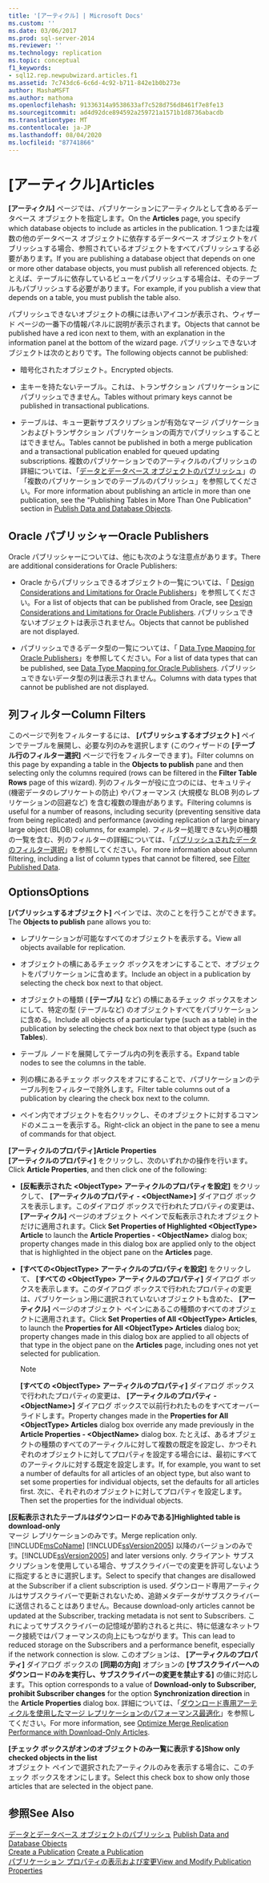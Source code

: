 ```yaml
---
title: '[アーティクル] | Microsoft Docs'
ms.custom: ''
ms.date: 03/06/2017
ms.prod: sql-server-2014
ms.reviewer: ''
ms.technology: replication
ms.topic: conceptual
f1_keywords:
- sql12.rep.newpubwizard.articles.f1
ms.assetid: 7c743dc6-6c6d-4c92-b711-842e1b0b273e
author: MashaMSFT
ms.author: mathoma
ms.openlocfilehash: 91336314a9538633af7c528d756d8461f7e8fe13
ms.sourcegitcommit: ad4d92dce894592a259721a1571b1d8736abacdb
ms.translationtype: MT
ms.contentlocale: ja-JP
ms.lasthandoff: 08/04/2020
ms.locfileid: "87741866"
---
```

# <a name="articles"></a><span data-ttu-id="2f70b-102">[アーティクル]</span><span class="sxs-lookup"><span data-stu-id="2f70b-102">Articles</span></span>
  <span data-ttu-id="2f70b-103">**[アーティクル]** ページでは、パブリケーションにアーティクルとして含めるデータベース オブジェクトを指定します。</span><span class="sxs-lookup"><span data-stu-id="2f70b-103">On the **Articles** page, you specify which database objects to include as articles in the publication.</span></span> <span data-ttu-id="2f70b-104">1 つまたは複数の他のデータベース オブジェクトに依存するデータベース オブジェクトをパブリッシュする場合、参照されているオブジェクトをすべてパブリッシュする必要があります。</span><span class="sxs-lookup"><span data-stu-id="2f70b-104">If you are publishing a database object that depends on one or more other database objects, you must publish all referenced objects.</span></span> <span data-ttu-id="2f70b-105">たとえば、テーブルに依存しているビューをパブリッシュする場合は、そのテーブルもパブリッシュする必要があります。</span><span class="sxs-lookup"><span data-stu-id="2f70b-105">For example, if you publish a view that depends on a table, you must publish the table also.</span></span>  
  
 <span data-ttu-id="2f70b-106">パブリッシュできないオブジェクトの横には赤いアイコンが表示され、ウィザード ページの一番下の情報パネルに説明が表示されます。</span><span class="sxs-lookup"><span data-stu-id="2f70b-106">Objects that cannot be published have a red icon next to them, with an explanation in the information panel at the bottom of the wizard page.</span></span> <span data-ttu-id="2f70b-107">パブリッシュできないオブジェクトは次のとおりです。</span><span class="sxs-lookup"><span data-stu-id="2f70b-107">The following objects cannot be published:</span></span>  
  
-   <span data-ttu-id="2f70b-108">暗号化されたオブジェクト。</span><span class="sxs-lookup"><span data-stu-id="2f70b-108">Encrypted objects.</span></span>  
  
-   <span data-ttu-id="2f70b-109">主キーを持たないテーブル。これは、トランザクション パブリケーションにパブリッシュできません。</span><span class="sxs-lookup"><span data-stu-id="2f70b-109">Tables without primary keys cannot be published in transactional publications.</span></span>  
  
-   <span data-ttu-id="2f70b-110">テーブルは、キュー更新サブスクリプションが有効なマージ パブリケーションおよびトランザクション パブリケーションの両方でパブリッシュすることはできません。</span><span class="sxs-lookup"><span data-stu-id="2f70b-110">Tables cannot be published in both a merge publication and a transactional publication enabled for queued updating subscriptions.</span></span> <span data-ttu-id="2f70b-111">複数のパブリケーションでのアーティクルのパブリッシュの詳細については、「[データとデータベース オブジェクトのパブリッシュ](publish/publish-data-and-database-objects.md)」の「複数のパブリケーションでのテーブルのパブリッシュ」を参照してください。</span><span class="sxs-lookup"><span data-stu-id="2f70b-111">For more information about publishing an article in more than one publication, see the "Publishing Tables in More Than One Publication" section in [Publish Data and Database Objects](publish/publish-data-and-database-objects.md).</span></span>  
  
## <a name="oracle-publishers"></a><span data-ttu-id="2f70b-112">Oracle パブリッシャー</span><span class="sxs-lookup"><span data-stu-id="2f70b-112">Oracle Publishers</span></span>  
 <span data-ttu-id="2f70b-113">Oracle パブリッシャーについては、他にも次のような注意点があります。</span><span class="sxs-lookup"><span data-stu-id="2f70b-113">There are additional considerations for Oracle Publishers:</span></span>  
  
-   <span data-ttu-id="2f70b-114">Oracle からパブリッシュできるオブジェクトの一覧については、「 [Design Considerations and Limitations for Oracle Publishers](non-sql/design-considerations-and-limitations-for-oracle-publishers.md)」を参照してください。</span><span class="sxs-lookup"><span data-stu-id="2f70b-114">For a list of objects that can be published from Oracle, see [Design Considerations and Limitations for Oracle Publishers](non-sql/design-considerations-and-limitations-for-oracle-publishers.md).</span></span> <span data-ttu-id="2f70b-115">パブリッシュできないオブジェクトは表示されません。</span><span class="sxs-lookup"><span data-stu-id="2f70b-115">Objects that cannot be published are not displayed.</span></span>  
  
-   <span data-ttu-id="2f70b-116">パブリッシュできるデータ型の一覧については、「 [Data Type Mapping for Oracle Publishers](non-sql/data-type-mapping-for-oracle-publishers.md)」を参照してください。</span><span class="sxs-lookup"><span data-stu-id="2f70b-116">For a list of data types that can be published, see [Data Type Mapping for Oracle Publishers](non-sql/data-type-mapping-for-oracle-publishers.md).</span></span> <span data-ttu-id="2f70b-117">パブリッシュできないデータ型の列は表示されません。</span><span class="sxs-lookup"><span data-stu-id="2f70b-117">Columns with data types that cannot be published are not displayed.</span></span>  
  
## <a name="column-filters"></a><span data-ttu-id="2f70b-118">列フィルター</span><span class="sxs-lookup"><span data-stu-id="2f70b-118">Column Filters</span></span>  
 <span data-ttu-id="2f70b-119">このページで列をフィルターするには、 **[パブリッシュするオブジェクト]** ペインでテーブルを展開し、必要な列のみを選択します (このウィザードの **[テーブル行のフィルター選択]** ページで行をフィルターできます)。</span><span class="sxs-lookup"><span data-stu-id="2f70b-119">Filter columns on this page by expanding a table in the **Objects to publish** pane and then selecting only the columns required (rows can be filtered in the **Filter Table Rows** page of this wizard).</span></span> <span data-ttu-id="2f70b-120">列のフィルターが役に立つのには、セキュリティ (機密データのレプリケートの防止) やパフォーマンス (大規模な BLOB 列のレプリケーションの回避など) を含む複数の理由があります。</span><span class="sxs-lookup"><span data-stu-id="2f70b-120">Filtering columns is useful for a number of reasons, including security (preventing sensitive data from being replicated) and performance (avoiding replication of large binary large object (BLOB) columns, for example).</span></span> <span data-ttu-id="2f70b-121">フィルター処理できない列の種類の一覧を含む、列のフィルターの詳細については、「[パブリッシュされたデータのフィルター選択](publish/filter-published-data.md)」を参照してください。</span><span class="sxs-lookup"><span data-stu-id="2f70b-121">For more information about column filtering, including a list of column types that cannot be filtered, see [Filter Published Data](publish/filter-published-data.md).</span></span>  
  
## <a name="options"></a><span data-ttu-id="2f70b-122">Options</span><span class="sxs-lookup"><span data-stu-id="2f70b-122">Options</span></span>  
 <span data-ttu-id="2f70b-123">**[パブリッシュするオブジェクト]** ペインでは、次のことを行うことができます。</span><span class="sxs-lookup"><span data-stu-id="2f70b-123">The **Objects to publish** pane allows you to:</span></span>  
  
-   <span data-ttu-id="2f70b-124">レプリケーションが可能なすべてのオブジェクトを表示する。</span><span class="sxs-lookup"><span data-stu-id="2f70b-124">View all objects available for replication.</span></span>  
  
-   <span data-ttu-id="2f70b-125">オブジェクトの横にあるチェック ボックスをオンにすることで、オブジェクトをパブリケーションに含めます。</span><span class="sxs-lookup"><span data-stu-id="2f70b-125">Include an object in a publication by selecting the check box next to that object.</span></span>  
  
-   <span data-ttu-id="2f70b-126">オブジェクトの種類 ( **[テーブル]** など) の横にあるチェック ボックスをオンにして、特定の型 (テーブルなど) のオブジェクトすべてをパブリケーションに含める。</span><span class="sxs-lookup"><span data-stu-id="2f70b-126">Include all objects of a particular type (such as a table) in the publication by selecting the check box next to that object type (such as **Tables**).</span></span>  
  
-   <span data-ttu-id="2f70b-127">テーブル ノードを展開してテーブル内の列を表示する。</span><span class="sxs-lookup"><span data-stu-id="2f70b-127">Expand table nodes to see the columns in the table.</span></span>  
  
-   <span data-ttu-id="2f70b-128">列の横にあるチェック ボックスをオフにすることで、パブリケーションのテーブル列をフィルターで除外します。</span><span class="sxs-lookup"><span data-stu-id="2f70b-128">Filter table columns out of a publication by clearing the check box next to the column.</span></span>  
  
-   <span data-ttu-id="2f70b-129">ペイン内でオブジェクトを右クリックし、そのオブジェクトに対するコマンドのメニューを表示する。</span><span class="sxs-lookup"><span data-stu-id="2f70b-129">Right-click an object in the pane to see a menu of commands for that object.</span></span>  
  
 <span data-ttu-id="2f70b-130">**[アーティクルのプロパティ]**</span><span class="sxs-lookup"><span data-stu-id="2f70b-130">**Article Properties**</span></span>  
 <span data-ttu-id="2f70b-131">**[アーティクルのプロパティ]** をクリックし、次のいずれかの操作を行います。</span><span class="sxs-lookup"><span data-stu-id="2f70b-131">Click **Article Properties**, and then click one of the following:</span></span>  
  
-   <span data-ttu-id="2f70b-132">**[反転表示された \<ObjectType> アーティクルのプロパティを設定]** をクリックして、 **[アーティクルのプロパティ - \<ObjectName>]** ダイアログ ボックスを表示します。このダイアログ ボックスで行われたプロパティの変更は、 **[アーティクル]** ページのオブジェクト ペインで反転表示されたオブジェクトだけに適用されます。</span><span class="sxs-lookup"><span data-stu-id="2f70b-132">Click **Set Properties of Highlighted \<ObjectType> Article** to launch the **Article Properties - \<ObjectName>** dialog box; property changes made in this dialog box are applied only to the object that is highlighted in the object pane on the **Articles** page.</span></span>  
  
-   <span data-ttu-id="2f70b-133">**[すべての\<ObjectType> アーティクルのプロパティを設定]** をクリックして、 **[すべての \<ObjectType> アーティクルのプロパティ]** ダイアログ ボックスを表示します。このダイアログ ボックスで行われたプロパティの変更は、パブリケーション用に選択されていないオブジェクトも含めた、 **[アーティクル]** ページのオブジェクト ペインにあるこの種類のすべてのオブジェクトに適用されます。</span><span class="sxs-lookup"><span data-stu-id="2f70b-133">Click **Set Properties of All \<ObjectType> Articles**, to launch the **Properties for All \<ObjectType> Articles** dialog box; property changes made in this dialog box are applied to all objects of that type in the object pane on the **Articles** page, including ones not yet selected for publication.</span></span>  
  
    > [!NOTE]  
    >  <span data-ttu-id="2f70b-134">**[すべての \<ObjectType> アーティクルのプロパティ]** ダイアログ ボックスで行われたプロパティの変更は、 **[アーティクルのプロパティ - \<ObjectName>]** ダイアログ ボックスで以前行われたものをすべてオーバーライドします。</span><span class="sxs-lookup"><span data-stu-id="2f70b-134">Property changes made in the **Properties for All \<ObjectType> Articles** dialog box override any made previously in the **Article Properties - \<ObjectName>** dialog box.</span></span> <span data-ttu-id="2f70b-135">たとえば、あるオブジェクトの種類のすべてのアーティクルに対して複数の既定を設定し、かつそれぞれのオブジェクトに対してプロパティを設定する場合には、最初にすべてのアーティクルに対する既定を設定します。</span><span class="sxs-lookup"><span data-stu-id="2f70b-135">If, for example, you want to set a number of defaults for all articles of an object type, but also want to set some properties for individual objects, set the defaults for all articles first.</span></span> <span data-ttu-id="2f70b-136">次に、それぞれのオブジェクトに対してプロパティを設定します。</span><span class="sxs-lookup"><span data-stu-id="2f70b-136">Then set the properties for the individual objects.</span></span>  
  
 <span data-ttu-id="2f70b-137">**[反転表示されたテーブルはダウンロードのみである]**</span><span class="sxs-lookup"><span data-stu-id="2f70b-137">**Highlighted table is download-only**</span></span>  
 <span data-ttu-id="2f70b-138">マージ レプリケーションのみです。</span><span class="sxs-lookup"><span data-stu-id="2f70b-138">Merge replication only.</span></span> [!INCLUDE[msCoName](../../includes/msconame-md.md)] <span data-ttu-id="2f70b-139">[!INCLUDE[ssVersion2005](../../includes/ssversion2005-md.md)] 以降のバージョンのみです。</span><span class="sxs-lookup"><span data-stu-id="2f70b-139">[!INCLUDE[ssVersion2005](../../includes/ssversion2005-md.md)] and later versions only.</span></span> <span data-ttu-id="2f70b-140">クライアント サブスクリプションを使用している場合、サブスクライバーでの変更を許可しないように指定するときに選択します。</span><span class="sxs-lookup"><span data-stu-id="2f70b-140">Select to specify that changes are disallowed at the Subscriber if a client subscription is used.</span></span> <span data-ttu-id="2f70b-141">ダウンロード専用アーティクルはサブスクライバーで更新されないため、追跡メタデータがサブスクライバーに送信されることはありません。</span><span class="sxs-lookup"><span data-stu-id="2f70b-141">Because download-only articles cannot be updated at the Subscriber, tracking metadata is not sent to Subscribers.</span></span> <span data-ttu-id="2f70b-142">これによってサブスクライバーの記憶域が節約されると共に、特に低速なネットワーク接続ではパフォーマンスの向上にもつながります。</span><span class="sxs-lookup"><span data-stu-id="2f70b-142">This can lead to reduced storage on the Subscribers and a performance benefit, especially if the network connection is slow.</span></span> <span data-ttu-id="2f70b-143">このオプションは、 **[アーティクルのプロパティ]** ダイアログ ボックスの **[同期の方向]** オプションの **[サブスクライバーへのダウンロードのみを実行し、サブスクライバーの変更を禁止する]** の値に対応します。</span><span class="sxs-lookup"><span data-stu-id="2f70b-143">This option corresponds to a value of **Download-only to Subscriber, prohibit Subscriber changes** for the option **Synchronization direction** in the **Article Properties** dialog box.</span></span> <span data-ttu-id="2f70b-144">詳細については、「[ダウンロード専用アーティクルを使用したマージ レプリケーションのパフォーマンス最適化](merge/optimize-merge-replication-performance-with-download-only-articles.md)」を参照してください。</span><span class="sxs-lookup"><span data-stu-id="2f70b-144">For more information, see [Optimize Merge Replication Performance with Download-Only Articles](merge/optimize-merge-replication-performance-with-download-only-articles.md).</span></span>  
  
 <span data-ttu-id="2f70b-145">**[チェック ボックスがオンのオブジェクトのみ一覧に表示する]**</span><span class="sxs-lookup"><span data-stu-id="2f70b-145">**Show only checked objects in the list**</span></span>  
 <span data-ttu-id="2f70b-146">オブジェクト ペインで選択されたアーティクルのみを表示する場合に、このチェック ボックスをオンにします。</span><span class="sxs-lookup"><span data-stu-id="2f70b-146">Select this check box to show only those articles that are selected in the object pane.</span></span>  
  
## <a name="see-also"></a><span data-ttu-id="2f70b-147">参照</span><span class="sxs-lookup"><span data-stu-id="2f70b-147">See Also</span></span>  
 <span data-ttu-id="2f70b-148">[データとデータベース オブジェクトのパブリッシュ](publish/publish-data-and-database-objects.md) </span><span class="sxs-lookup"><span data-stu-id="2f70b-148">[Publish Data and Database Objects](publish/publish-data-and-database-objects.md) </span></span>  
 <span data-ttu-id="2f70b-149">[Create a Publication](publish/create-a-publication.md) </span><span class="sxs-lookup"><span data-stu-id="2f70b-149">[Create a Publication](publish/create-a-publication.md) </span></span>  
 [<span data-ttu-id="2f70b-150">パブリケーション プロパティの表示および変更</span><span class="sxs-lookup"><span data-stu-id="2f70b-150">View and Modify Publication Properties</span></span>](publish/view-and-modify-publication-properties.md)  
  
  
